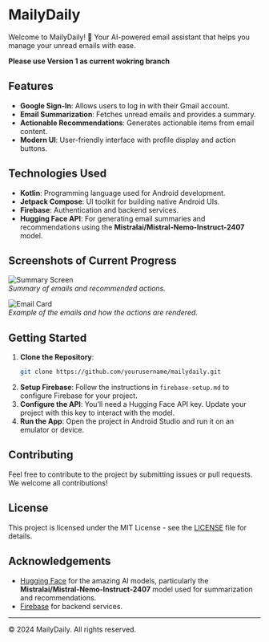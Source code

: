 # MailyDaily

Welcome to MailyDaily! 🌟 Your AI-powered email assistant that helps you manage your unread emails with ease.

**Please use Version 1 as current wokring branch**

## Features

- **Google Sign-In**: Allows users to log in with their Gmail account.
- **Email Summarization**: Fetches unread emails and provides a summary.
- **Actionable Recommendations**: Generates actionable items from email content.
- **Modern UI**: User-friendly interface with profile display and action buttons.

## Technologies Used

- **Kotlin**: Programming language used for Android development.
- **Jetpack Compose**: UI toolkit for building native Android UIs.
- **Firebase**: Authentication and backend services.
- **Hugging Face API**: For generating email summaries and recommendations using the **Mistralai/Mistral-Nemo-Instruct-2407** model.

## Screenshots of Current Progress

![Summary Screen](assets/screenshots/1.png)  
*Summary of emails and recommended actions.*

![Email Card](assets/screenshots/2.png)  
*Example of the emails and how the actions are rendered.*

## Getting Started

1. **Clone the Repository**:
    ```bash
    git clone https://github.com/yourusername/mailydaily.git
    ```
2. **Setup Firebase**: Follow the instructions in `firebase-setup.md` to configure Firebase for your project.
3. **Configure the API**: You’ll need a Hugging Face API key. Update your project with this key to interact with the model.
4. **Run the App**: Open the project in Android Studio and run it on an emulator or device.

## Contributing

Feel free to contribute to the project by submitting issues or pull requests. We welcome all contributions!

## License

This project is licensed under the MIT License - see the [LICENSE](LICENSE) file for details.

## Acknowledgements

- [Hugging Face](https://huggingface.co) for the amazing AI models, particularly the **Mistralai/Mistral-Nemo-Instruct-2407** model used for summarization and recommendations.
- [Firebase](https://firebase.google.com) for backend services.

---

&copy; 2024 MailyDaily. All rights reserved.
